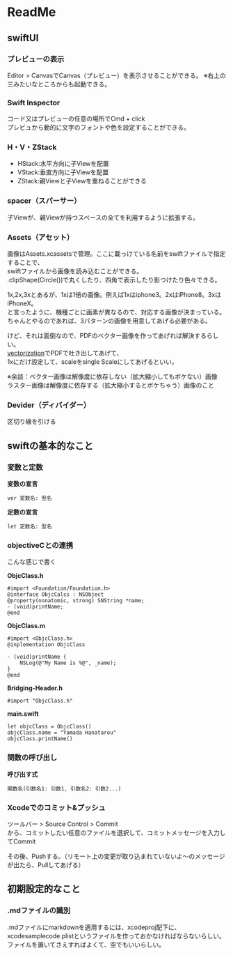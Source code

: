# ReadMe

## swiftUI
  
### プレビューの表示
Editor > CanvasでCanvas（プレビュー）を表示させることができる。
※右上の三みたいなところからも起動できる。  
  
### Swift Inspector
コード又はプレビューの任意の場所でCmd + click  
プレビュから動的に文字のフォントや色を設定することができる。

### H・V・ZStack
- HStack:水平方向に子Viewを配置
- VStack:垂直方向に子Viewを配置
- ZStack:親Viewと子Viewを重ねることができる
  
### spacer（スパーサー）
子Viewが、親Viewが持つスペースの全てを利用するように拡張する。

### Assets（アセット）
画像はAssets.xcassetsで管理。ここに載っけている名前をswiftファイルで指定することで、  
swiftファイルから画像を読み込むことができる。  
.clipShape(Circle())で丸くしたり、四角で表示したり影つけたり色々できる。  
  
1x,2x,3xとあるが、1xは1倍の画像。例えば1xはiphone3。2xはiPhone8。3xはiPhoneX。  
と言ったように、機種ごとに画素が異なるので、対応する画像が決まっている。  
ちゃんとやるのであれば、3パターンの画像を用意してあげる必要がある。  
  
けど、それは面倒なので、PDFのベクター画像を作ってあげれば解決するらしい。  
[vectorization](https://www.vectorization.org/)でPDFで吐き出してあげて、  
1xにだけ設定して、scaleをsingle Scaleにしてあげるといい。  

※余談：ベクター画像は解像度に依存しない（拡大縮小してもボケない）画像  
ラスター画像は解像度に依存する（拡大縮小するとボケちゃう）画像のこと  
  
### Devider（ディバイダー）
区切り線を引ける  

### 

  
## swiftの基本的なこと
### 変数と定数
**変数の宣言**
```
ver 変数名: 型名
```
**定数の宣言**
```
let 定数名: 型名
```
  
### objectiveCとの連携
こんな感じで書く  
  
**ObjcClass.h**  
```
#import <Foundation/Foundation.h>
@interface ObjcCalss : NSObject
@property(nonatomic, strong) SNString *name;
- (void)printName;
@end
```

**ObjcClass.m**
```
#import <ObjcClass.h>
@inplementation ObjcClass

- (void)printName {
    NSLog(@"My Name is %@", _name);
}
@end
```

**Bridging-Header.h**
```
#import "ObjcClass.h"
```

**main.swift**
```
let objcClass = ObjcClass()
objcClass.name = "Yamada Hanatarou"
objcClass.printName()
```
  
### 関数の呼び出し
**呼び出す式**
```
関数名(引数名1: 引数1, 引数名2: 引数2...)
```
  
### Xcodeでのコミット&プッシュ
ツールバー > Source Control > Commit  
から、コミットしたい任意のファイルを選択して、コミットメッセージを入力してCommit  
  
その後、Pushする。（リモート上の変更が取り込まれていないよ〜のメッセージが出たら、Pullしてあげる）
  
## 初期設定的なこと
### .mdファイルの識別
.mdファイルにmarkdownを適用するには、xcodeproj配下に、  
xcodesamplecode.plistというファイルを作っておかなければならないらしい。  
ファイルを置いてさえすればよくて、空でもいいらしい。  
